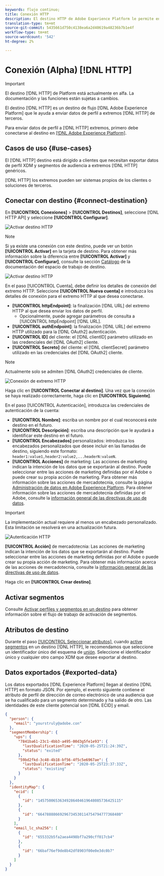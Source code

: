 ```yaml
---
keywords: flujo continuo;
title: Conexión HTTP
description: El destino HTTP de Adobe Experience Platform le permite enviar datos de perfil a extremos HTTP de terceros.
translation-type: tm+mt
source-git-commit: 5435661d750c4138ea6a2d40619a48236b7b1e4f
workflow-type: tm+mt
source-wordcount: '542'
ht-degree: 2%

---
```



# Conexión (Alpha) [!DNL HTTP]

>[!IMPORTANT]
>
>El destino [!DNL HTTP] de Platform está actualmente en alfa. La documentación y las funciones están sujetas a cambios.

El destino [!DNL HTTP] es un destino de flujo [!DNL Adobe Experience Platform] que le ayuda a enviar datos de perfil a extremos [!DNL HTTP] de terceros.

Para enviar datos de perfil a [!DNL HTTP] extremos, primero debe conectarse al destino en [[!DNL Adobe Experience Platform]](#connect-destination).

## Casos de uso {#use-cases}

El [!DNL HTTP] destino está dirigido a clientes que necesitan exportar datos de perfil XDM y segmentos de audiencia a extremos [!DNL HTTP] genéricos.

[!DNL HTTP] los extremos pueden ser sistemas propios de los clientes o soluciones de terceros.

## Conectar con destino {#connect-destination}

En **[!UICONTROL Conexiones]** > **[!UICONTROL Destinos]**, seleccione [!DNL HTTP API] y seleccione **[!UICONTROL Configurar]**.

![Activar destino HTTP](../assets/catalog/http/activate.png)

>[!NOTE]
>
>Si ya existe una conexión con este destino, puede ver un botón **[!UICONTROL Activar]** en la tarjeta de destino. Para obtener más información sobre la diferencia entre **[!UICONTROL Activar]** y **[!UICONTROL Configurar]**, consulte la sección [Catálogo](../ui/destinations-workspace.md#catalog) de la documentación del espacio de trabajo de destino.
>
>![Activar destino HTTP](../assets/catalog/http/connect.png)

En el paso [!UICONTROL Cuenta], debe definir los detalles de conexión del extremo HTTP. Seleccione **[!UICONTROL Nueva cuenta]** e introduzca los detalles de conexión para el extremo HTTP al que desea conectarse.
- **[!UICONTROL httpEndpoint]**: la finalización  [!DNL URL] del extremo HTTP al que desea enviar los datos de perfil.
   - Opcionalmente, puede agregar parámetros de consulta a [!UICONTROL httpEndpoint] [!DNL URL].
- **[!UICONTROL authEndpoint]**: la finalización  [!DNL URL] del extremo HTTP utilizado para la  [!DNL OAuth2] autenticación.
- **[!UICONTROL ID]** del cliente: el  [!DNL clientID] parámetro utilizado en las credenciales del  [!DNL OAuth2] cliente.
- **[!UICONTROL Secreto]** del cliente: el  [!DNL clientSecret] parámetro utilizado en las credenciales del  [!DNL OAuth2] cliente.

>[!NOTE]
>
>Actualmente solo se admiten [!DNL OAuth2] credenciales de cliente.

![Conexión de extremo HTTP](../assets/catalog/http/connect.png)

Haga clic en **[!UICONTROL Conectar al destino]**. Una vez que la conexión se haya realizado correctamente, haga clic en **[!UICONTROL Siguiente]**.

En el paso [!UICONTROL Autenticación], introduzca las credenciales de autenticación de la cuenta:
- **[!UICONTROL Nombre]**: escriba un nombre por el cual reconocerá este destino en el futuro.
- **[!UICONTROL Descripción]**: escriba una descripción que le ayudará a identificar este destino en el futuro.
- **[!UICONTROL Encabezados]** personalizados: introduzca los encabezados personalizados que desee incluir en las llamadas de destino, siguiendo este formato:  `header1:value1,header2:value2,...headerN:valueN`.
- **[!UICONTROL Acciones]** de marketing: Las acciones de marketing indican la intención de los datos que se exportarán al destino. Puede seleccionar entre las acciones de marketing definidas por el Adobe o puede crear su propia acción de marketing. Para obtener más información sobre las acciones de mercadotecnia, consulte la página [Administración de datos en Adobe Experience Platform](/help/data-governance/policies/overview.md). Para obtener información sobre las acciones de mercadotecnia definidas por el Adobe, consulte la [información general de las directivas de uso de datos](/help/data-governance/policies/overview.md).

>[!IMPORTANT]
>
>La implementación actual requiere al menos un encabezado personalizado. Esta limitación se resolverá en una actualización futura.

![Autenticación HTTP](../assets/catalog/http/authenticate.png)

**[!UICONTROL Acción]** de mercadotecnia: Las acciones de marketing indican la intención de los datos que se exportarán al destino. Puede seleccionar entre las acciones de marketing definidas por el Adobe o puede crear su propia acción de marketing. Para obtener más información acerca de las acciones de mercadotecnia, consulte la [información general de las directivas de uso de datos](../../data-governance/policies/overview.md).

Haga clic en **[!UICONTROL Crear destino]**.

## Activar segmentos

Consulte [Activar perfiles y segmentos en un destino](../ui/activate-destinations.md#select-attributes) para obtener información sobre el flujo de trabajo de activación de segmentos.

## Atributos de destino

Durante el paso [[!UICONTROL Seleccionar atributos]](../ui/activate-destinations.md#select-attributes), cuando [active segmentos](../ui/activate-destinations.md) en un destino [!DNL HTTP], le recomendamos que seleccione un identificador único del esquema de [unión](../../profile/home.md#profile-fragments-and-union-schemas). Seleccione el identificador único y cualquier otro campo XDM que desee exportar al destino.

## Datos exportados {#exported-data}

Los datos exportados [!DNL Experience Platform] llegan al destino [!DNL HTTP] en formato JSON. Por ejemplo, el evento siguiente contiene el atributo de perfil de dirección de correo electrónico de una audiencia que se ha cualificado para un segmento determinado y ha salido de otro. Las identidades de este cliente potencial son [!DNL ECID] y email.

```json
{
  "person": {
    "email": "yourstruly@adobe.con"
  },
  "segmentMembership": {
    "ups": {
      "7841ba61-23c1-4bb3-a495-00d3g5fe1e93": {
        "lastQualificationTime": "2020-05-25T21:24:39Z",
        "status": "exited"
      },
      "59bd2fkd-3c48-4b18-bf56-4f5c5e6967ae": {
        "lastQualificationTime": "2020-05-25T23:37:33Z",
        "status": "existing"
      }
    }
  },
  "identityMap": {
    "ecid": [
      {
        "id": "14575006536349286404619648085736425115"
      },
      {
        "id": "66478888669296734530114754794777368480"
      }
    ],
    "email_lc_sha256": [
      {
        "id": "655332b5fa2aea4498bf7a290cff017cb4"
      },
      {
        "id": "66baf76ef9de8b42df8903f00e0e3dc0b7"
      }
    ]
  }
}
```
